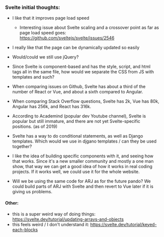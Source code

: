 ### Svelte initial thoughts:

- I like that it improves page load speed
	- Interesting issue about Svelte scaling and a crossover point as far as page load speed goes: https://github.com/sveltejs/svelte/issues/2546
- I really like that the page can be dynamically updated so easily
	
- Would/could we still use jQuery?

- Since Svelte is component-based and has the style, script, and html tags all in the same file, how would we separate the CSS from JS with templates and such?
- When comparing issues on Github, Svelte has about a third of the number of React or Vue, and about a sixth compared to Angular.
- When comparing Stack Overflow questions, Svelte has 2k, Vue has 80k, Angular has 256k, and React has 316k.
- According to Academind (popular dev Youtube channel), Svelte is popular but still immature, and there are not yet Svelte-specific positions. (as of 2019)
- Svelte has a way to do conditional statements, as well as Django templates. Which would we use in djgano templates / can they be used together?
- I like the idea of building specific components with it, and seeing how that works. Since it's a new smaller community and mostly a one man show, that way we can get a good idea of how it works in real coding projects. If it works well, we could use it for the whole website.
- Will we be using the same code for ARJ as for the future pando? We could build parts of ARJ with Svelte and then revert to Vue later if it is giving us problems.

#### Other:
- this is a super weird way of doing things: https://svelte.dev/tutorial/updating-arrays-and-objects
- this feels weird / I don't understand it: https://svelte.dev/tutorial/keyed-each-blocks

